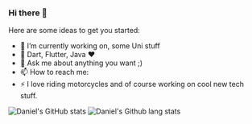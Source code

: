 ### Hi there 👋

Here are some ideas to get you started:

- 🔭 I’m currently working on, some Uni stuff
- 🌱 Dart, Flutter, Java ❤️
- 💬 Ask me about anything you want ;)
- 📫 How to reach me: 
- ⚡ I love riding motorcycles and of course working on cool new tech stuff.

<!-- 
- 👯 I’m looking to collaborate on ...
-->

![Daniel's GitHub stats](https://github-readme-stats.vercel.app/api?username=dgwetzel&show_icons=true)
![Daniel's Github lang stats](https://github-readme-stats.vercel.app/api/top-langs/?username=dgwetzel&layout=compact&langs_count=7&theme=cobalt)

